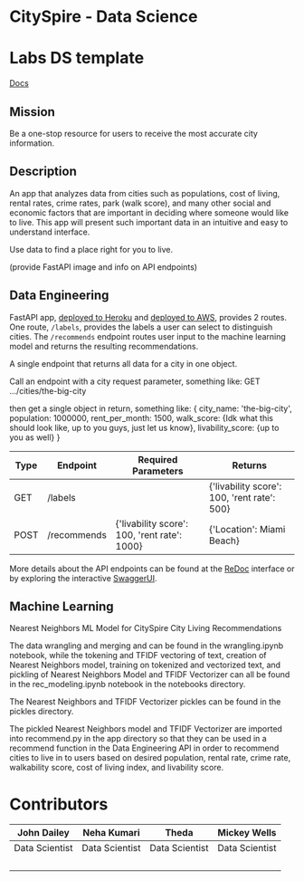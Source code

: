 # CitySpire - Data Science

# Labs DS template

[Docs](https://docs.labs.lambdaschool.com/data-science/)

## Mission

Be a one-stop resource for users to receive the most accurate city information.

## Description

An app that analyzes data from cities such as populations, cost of living, rental rates, crime rates, park (walk score), and many other social and economic factors that are important in deciding where someone would like to live. This app will present such important data in an intuitive and easy to understand interface.

Use data to find a place right for you to live.


(provide FastAPI image and info on API endpoints)


## Data Engineering

FastAPI app, [deployed to Heroku](https://blahblahblah.herokuapp.com) and [deployed to AWS](https://blahblahblah.aws.com),
provides 2 routes. One route, `/labels`, provides the labels a user can select
to distinguish cities. The `/recommends` endpoint routes user input to the
machine learning model and returns the resulting recommendations.

A single endpoint that returns all data for a city in one object. 

Call an endpoint with a city request parameter, something like:
GET .../cities/the-big-city

then get a single object in return, something like:
{
   city_name: 'the-big-city',
   population: 1000000,
   rent_per_month: 1500,
   walk_score: {Idk what this should look like, up to you guys, just let us know},
   livability_score: {up to you as well}
}

| Type | Endpoint | Required Parameters | Returns |
| ---- | -------- | ---------- | ------- |
| GET  | /labels  |            | {'livability score': 100, 'rent rate': 500} |
| POST | /recommends | {'livability score': 100, 'rent rate': 1000} | {'Location': Miami Beach} |

More details about the API endpoints can be found at the
[ReDoc](https://blahblahblah.herokuapp.com/redoc) interface or by
exploring the interactive [SwaggerUI](https://blahblahblah.herokuapp.com).

## Machine Learning

Nearest Neighbors ML Model for CitySpire City Living Recommendations

The data wrangling and merging and can be found in the wrangling.ipynb notebook, while the tokening and TFIDF vectoring of text, creation of Nearest Neighbors model, training on tokenized and vectorized text, and pickling of Nearest Neighbors Model and TFIDF Vectorizer can all be found in the rec_modeling.ipynb notebook in the notebooks directory.

The Nearest Neighbors and TFIDF Vectorizer pickles can be found in the pickles directory.

The pickled Nearest Neighbors model and TFIDF Vectorizer are imported into recommend.py in the app directory so that they can be used in a recommend function in the Data Engineering API in order to recommend cities to live in to users based on desired population, rental rate, crime rate, walkability score, cost of living index, and livability score.

# Contributors

| John Dailey | Neha Kumari  | Theda | Mickey Wells |
| :---------: | :--------: | :--------: | :----------: |
| Data Scientist | Data Scientist | Data Scientist | Data Scientist |
| [<img src="https://github.com/favicon.ico" width="15">](https://github.com/johnjdailey) [<img src="https://static.licdn.com/sc/h/al2o9zrvru7aqj8e1x2rzsrca" width="15">](https://www.linkedin.com/in/johnjdailey/) | [<img src="https://github.com/favicon.ico" width="15">](https://github.com/Neha-kumari31) [<img src="https://static.licdn.com/sc/h/al2o9zrvru7aqj8e1x2rzsrca" width="15">](https://www.linkedin.com/in/neha-kumari-3325ba40/) | [<img src="https://github.com/favicon.ico" width="15">](https://github.com/LambdaTheda) [<img src="https://static.licdn.com/sc/h/al2o9zrvru7aqj8e1x2rzsrca" width="15">](https://www.linkedin.com/) | [<img src="https://github.com/favicon.ico" width="15">](https://github.com/MickeyLeewells2020/) [<img src="https://static.licdn.com/sc/h/al2o9zrvru7aqj8e1x2rzsrca" width="15">](https://www.linkedin.com/) |
